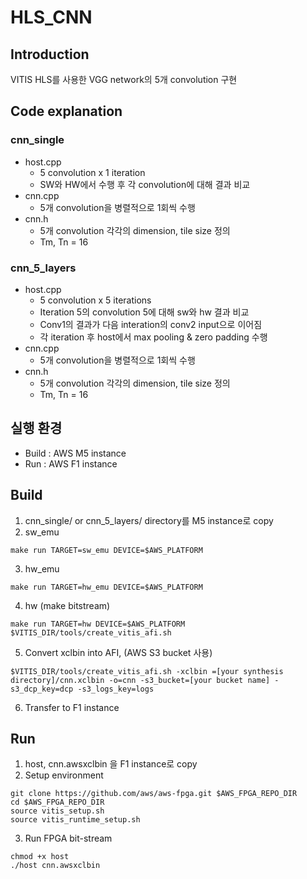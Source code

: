 # HLS_CNN

## Introduction
VITIS HLS를 사용한 VGG network의 5개 convolution 구현
## Code explanation
### cnn_single
+ host.cpp
  + 5 convolution x 1 iteration
  + SW와 HW에서 수행 후 각 convolution에 대해 결과 비교
+ cnn.cpp
  + 5개 convolution을 병렬적으로 1회씩 수행
+ cnn.h
  + 5개 convolution 각각의 dimension, tile size 정의
  + Tm, Tn = 16
### cnn_5_layers
+ host.cpp
  + 5 convolution x 5 iterations
  + Iteration 5의 convolution 5에 대해 sw와 hw 결과 비교
  + Conv1의 결과가 다음 interation의 conv2 input으로 이어짐
  + 각 iteration 후 host에서 max pooling & zero padding 수행
+ cnn.cpp
  + 5개 convolution을 병렬적으로 1회씩 수행
+ cnn.h
  + 5개 convolution 각각의 dimension, tile size 정의
  + Tm, Tn = 16

## 실행 환경
+ Build : AWS M5 instance
+ Run : AWS F1 instance

## Build
1. cnn_single/ or cnn_5_layers/ directory를 M5 instance로 copy
2. sw_emu
```
make run TARGET=sw_emu DEVICE=$AWS_PLATFORM
```
3. hw_emu
```
make run TARGET=hw_emu DEVICE=$AWS_PLATFORM
```
4. hw (make bitstream)
```
make run TARGET=hw DEVICE=$AWS_PLATFORM
$VITIS_DIR/tools/create_vitis_afi.sh
```
5. Convert xclbin into AFI, (AWS S3 bucket 사용)
```
$VITIS_DIR/tools/create_vitis_afi.sh -xclbin =[your synthesis directory]/cnn.xclbin -o=cnn -s3_bucket=[your bucket name] -s3_dcp_key=dcp -s3_logs_key=logs
```
6. Transfer to F1 instance

## Run
1. host, cnn.awsxclbin 을 F1 instance로 copy
2. Setup environment
```
git clone https://github.com/aws/aws-fpga.git $AWS_FPGA_REPO_DIR
cd $AWS_FPGA_REPO_DIR
source vitis_setup.sh
source vitis_runtime_setup.sh
```
3. Run FPGA bit-stream
```
chmod +x host
./host cnn.awsxclbin
```
